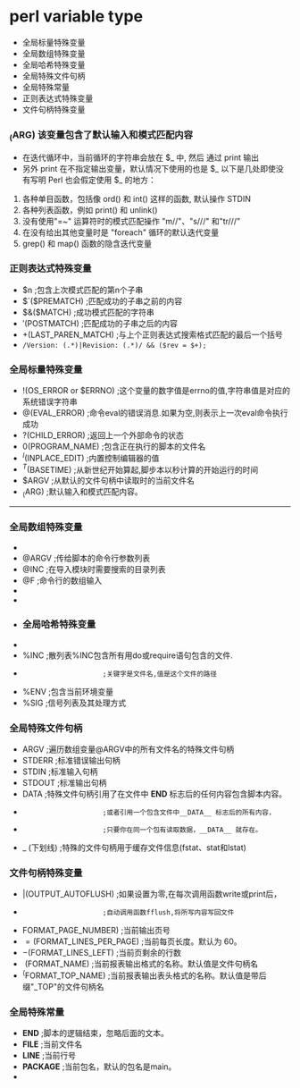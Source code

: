 # perl variable type
+ 全局标量特殊变量
+ 全局数组特殊变量
+ 全局哈希特殊变量
+ 全局特殊文件句柄
+ 全局特殊常量
+ 正则表达式特殊变量
+ 文件句柄特殊变量



### $_($ARG) 该变量包含了默认输入和模式匹配内容
+ 在迭代循环中，当前循环的字符串会放在 $_ 中, 然后 通过 print 输出
+ 另外 print 在不指定输出变量，默认情况下使用的也是 $_
以下是几处即使没有写明 Perl 也会假定使用 $_ 的地方：
1. 各种单目函数，包括像 ord() 和 int() 这样的函数, 默认操作 STDIN
2. 各种列表函数，例如 print() 和 unlink()
3. 没有使用"=~" 运算符时的模式匹配操作 "m//"、"s///" 和"tr///"
4. 在没有给出其他变量时是 "foreach" 循环的默认迭代变量
5. grep() 和 map() 函数的隐含迭代变量


### 正则表达式特殊变量
+ $n                      ;包含上次模式匹配的第n个子串
+ $`($PREMATCH)           ;匹配成功的子串之前的内容      
+ $&($MATCH)              ;成功模式匹配的字符串       
+ $'($POSTMATCH)          ;匹配成功的子串之后的内容
+ $+($LAST_PAREN_MATCH)   ;与上个正则表达式搜索格式匹配的最后一个括号
+ `/Version: (.*)|Revision: (.*)/ && ($rev = $+);`



### 全局标量特殊变量   
+ $!($OS_ERROR or $ERRNO) ;这个变量的数字值是errno的值,字符串值是对应的系统错误字符串
+ $@($EVAL_ERROR)         ;命令eval的错误消息.如果为空,则表示上一次eval命令执行成功
+ $?($CHILD_ERROR)        ;返回上一个外部命令的状态
+ $0($PROGRAM_NAME)       ;包含正在执行的脚本的文件名
+ $^I($INPLACE_EDIT)      ;内置控制编辑器的值
+ $^T($BASETIME)          ;从新世纪开始算起,脚步本以秒计算的开始运行的时间
+ $ARGV                   ;从默认的文件句柄中读取时的当前文件名 
+ $_($ARG)                ;默认输入和模式匹配内容。

 
-----------------------------------------------------------
### 全局数组特殊变量
+ 
+ @ARGV                   ;传给脚本的命令行参数列表
+ @INC                    ;在导入模块时需要搜索的目录列表
+ @F                      ;命令行的数组输入
+ 
+ 
+ ### 全局哈希特殊变量
+ 
+ %INC                    ;散列表%INC包含所有用do或require语句包含的文件.
+                         ;关键字是文件名,值是这个文件的路径
+ %ENV                    ;包含当前环境变量
+ %SIG                    ;信号列表及其处理方式


### 全局特殊文件句柄
+ ARGV                    ;遍历数组变量@ARGV中的所有文件名的特殊文件句柄
+ STDERR                  ;标准错误输出句柄
+ STDIN                   ;标准输入句柄
+ STDOUT                  ;标准输出句柄
+ DATA                    ;特殊文件句柄引用了在文件中 __END__ 标志后的任何内容包含脚本内容。
+                         ;或者引用一个包含文件中__DATA__ 标志后的所有内容，
+                         ;只要你在同一个包有读取数据，__DATA__ 就存在。
+ _ (下划线)               ;特殊的文件句柄用于缓存文件信息(fstat、stat和lstat)



### 文件句柄特殊变量
+ $|($OUTPUT_AUTOFLUSH)   ;如果设置为零,在每次调用函数write或print后，
+                         ;自动调用函数fflush,将所写内容写回文件 
+ $%($FORMAT_PAGE_NUMBER) ;当前输出页号
+ $=($FORMAT_LINES_PER_PAGE) ;当前每页长度。默认为 60。
+ $-($FORMAT_LINES_LEFT)     ;当前页剩余的行数 
+ $~($FORMAT_NAME)        ;当前报表输出格式的名称。默认值是文件句柄名
+ $^($FORMAT_TOP_NAME)    ;当前报表输出表头格式的名称。默认值是带后缀"_TOP"的文件句柄名


### 全局特殊常量
+ __END__                 ;脚本的逻辑结束，忽略后面的文本。
+ __FILE__                ;当前文件名
+ __LINE__                ;当前行号
+ __PACKAGE__             ;当前包名，默认的包名是main。
+ 

